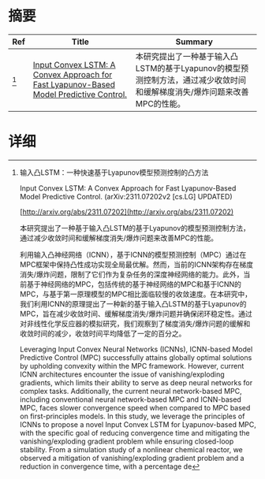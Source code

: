 # 摘要

| Ref | Title | Summary |
| --- | --- | --- |
| [^1] | [Input Convex LSTM: A Convex Approach for Fast Lyapunov-Based Model Predictive Control.](http://arxiv.org/abs/2311.07202) | 本研究提出了一种基于输入凸LSTM的基于Lyapunov的模型预测控制方法，通过减少收敛时间和缓解梯度消失/爆炸问题来改善MPC的性能。 |

# 详细

[^1]: 输入凸LSTM：一种快速基于Lyapunov模型预测控制的凸方法

    Input Convex LSTM: A Convex Approach for Fast Lyapunov-Based Model Predictive Control. (arXiv:2311.07202v2 [cs.LG] UPDATED)

    [http://arxiv.org/abs/2311.07202](http://arxiv.org/abs/2311.07202)

    本研究提出了一种基于输入凸LSTM的基于Lyapunov的模型预测控制方法，通过减少收敛时间和缓解梯度消失/爆炸问题来改善MPC的性能。

    

    利用输入凸神经网络（ICNN），基于ICNN的模型预测控制（MPC）通过在MPC框架中保持凸性成功实现全局最优解。然而，当前的ICNN架构存在梯度消失/爆炸问题，限制了它们作为复杂任务的深度神经网络的能力。此外，当前基于神经网络的MPC，包括传统的基于神经网络的MPC和基于ICNN的MPC，与基于第一原理模型的MPC相比面临较慢的收敛速度。在本研究中，我们利用ICNN的原理提出了一种新的基于输入凸LSTM的基于Lyapunov的MPC，旨在减少收敛时间、缓解梯度消失/爆炸问题并确保闭环稳定性。通过对非线性化学反应器的模拟研究，我们观察到了梯度消失/爆炸问题的缓解和收敛时间的减少，收敛时间平均降低了一定的百分之。

    Leveraging Input Convex Neural Networks (ICNNs), ICNN-based Model Predictive Control (MPC) successfully attains globally optimal solutions by upholding convexity within the MPC framework. However, current ICNN architectures encounter the issue of vanishing/exploding gradients, which limits their ability to serve as deep neural networks for complex tasks. Additionally, the current neural network-based MPC, including conventional neural network-based MPC and ICNN-based MPC, faces slower convergence speed when compared to MPC based on first-principles models. In this study, we leverage the principles of ICNNs to propose a novel Input Convex LSTM for Lyapunov-based MPC, with the specific goal of reducing convergence time and mitigating the vanishing/exploding gradient problem while ensuring closed-loop stability. From a simulation study of a nonlinear chemical reactor, we observed a mitigation of vanishing/exploding gradient problem and a reduction in convergence time, with a percentage de
    

